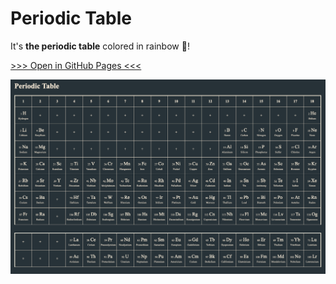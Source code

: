 # Periodic Table

It's **the periodic table** colored in rainbow 🌈!

[>>> Open in GitHub Pages <<<](https://tatejimaru.github.io/Periodic-table/)

![demo](img/demo.png)

